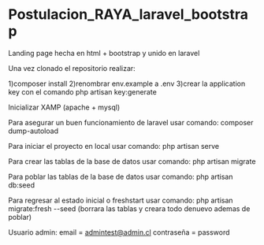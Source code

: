 # Postulacion_RAYA_laravel_bootstrap
Landing page hecha en html + bootstrap y unido en laravel

Una vez clonado el repositorio realizar:

1)composer install
2)renombrar env.example a .env
3)crear la application key con el comando php artisan key:generate

Inicializar XAMP (apache + mysql)

Para asegurar un buen funcionamiento de laravel usar comando:
composer dump-autoload

Para iniciar el proyecto en local usar comando:
php artisan serve

Para crear las tablas de la base de datos usar comando:
php artisan migrate

Para poblar las tablas de la base de datos usar comando:
php artisan db:seed

Para regresar al estado inicial o freshstart usar comando:
php artisan migrate:fresh --seed
(borrara las tablas y creara todo denuevo ademas de poblar)

Usuario admin:
email = admintest@admin.cl
contraseña = password

